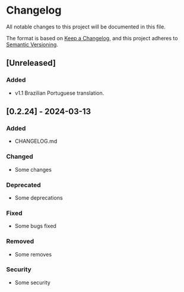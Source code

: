 # Changelog

All notable changes to this project will be documented in this file.

The format is based on [Keep a Changelog](https://keepachangelog.com/en/1.1.0/),
and this project adheres to [Semantic Versioning](https://semver.org/spec/v2.0.0.html).

## [Unreleased]

### Added

- v1.1 Brazilian Portuguese translation.


## [0.2.24] - 2024-03-13

### Added

- CHANGELOG.md

### Changed 

- Some changes

### Deprecated

- Some deprecations

### Fixed

- Some bugs fixed

### Removed

- Some removes

### Security

- Some security
